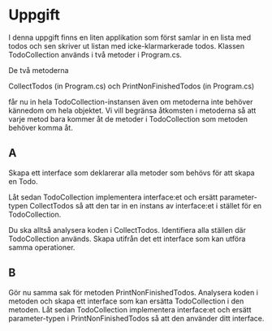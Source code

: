 ﻿# Uppgift
I denna uppgift finns en liten applikation som först samlar in en
lista med todos och sen skriver ut listan med icke-klarmarkerade
todos. Klassen TodoCollection används i två metoder i Program.cs.

De två metoderna 

CollectTodos (in Program.cs)
och 
PrintNonFinishedTodos (in Program.cs)

får nu in 
hela TodoCollection-instansen även om metoderna inte behöver
kännedom om hela objektet. Vi vill begränsa åtkomsten i metoderna så
att varje metod bara kommer åt de metoder i TodoCollection som
metoden behöver komma åt.

## A
Skapa ett interface som deklarerar alla metoder som behövs för att
skapa en Todo. 

Låt sedan TodoCollection implementera interface:et och
ersätt parameter-typen CollectTodos så att den tar in en instans av
interface:et i stället för en TodoCollection.

Du ska alltså analysera koden i CollectTodos.
Identifiera alla ställen där TodoCollection används. 
Skapa utifrån det ett interface som kan utföra samma operationer.

## B
Gör nu samma sak för metoden PrintNonFinishedTodos. Analysera koden i
metoden och skapa ett interface som kan ersätta TodoCollection i den
metoden. Låt sedan TodoCollection implementera interface:et och
ersätt parameter-typen i PrintNonFinishedTodos så att den använder
ditt interface.
